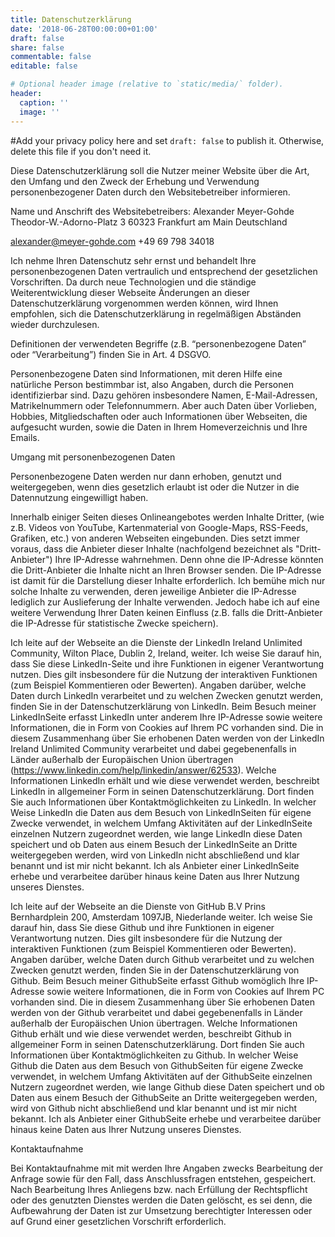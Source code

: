 ```yaml
---
title: Datenschutzerklärung
date: '2018-06-28T00:00:00+01:00'
draft: false
share: false
commentable: false
editable: false

# Optional header image (relative to `static/media/` folder).
header:
  caption: ''
  image: ''
---
```


#Add your privacy policy here and set `draft: false` to publish it. Otherwise, delete this file if you don't need it.

Diese Datenschutzerklärung soll die Nutzer meiner Website über die Art, den Umfang und den Zweck der Erhebung und Verwendung personenbezogener Daten durch den Websitebetreiber informieren.

Name und Anschrift des Websitebetreibers:
Alexander Meyer-Gohde
Theodor-W.-Adorno-Platz 3
60323 Frankfurt am Main
Deutschland

alexander@meyer-gohde.com
+49 69 798 34018

Ich nehme Ihren Datenschutz sehr ernst und behandelt Ihre personenbezogenen Daten vertraulich und entsprechend der gesetzlichen Vorschriften. Da durch neue Technologien und die ständige Weiterentwicklung dieser Webseite Änderungen an dieser Datenschutzerklärung vorgenommen werden können, wird Ihnen empfohlen, sich die Datenschutzerklärung in regelmäßigen Abständen wieder durchzulesen.

Definitionen der verwendeten Begriffe (z.B. “personenbezogene Daten” oder “Verarbeitung”) finden Sie in Art. 4 DSGVO.

Personenbezogene Daten sind Informationen, mit deren Hilfe eine natürliche Person bestimmbar ist, also Angaben, durch die Personen identifizierbar sind. Dazu gehören insbesondere Namen, E-Mail-Adressen, Matrikelnummern oder Telefonnummern. Aber auch Daten über Vorlieben, Hobbies, Mitgliedschaften oder auch Informationen über Webseiten, die aufgesucht wurden, sowie die Daten in Ihrem Homeverzeichnis und Ihre Emails.

Umgang mit personenbezogenen Daten

Personenbezogene Daten werden nur dann erhoben, genutzt und weitergegeben, wenn dies gesetzlich erlaubt ist oder die Nutzer in die Datennutzung eingewilligt haben.

Innerhalb einiger Seiten dieses Onlineangebotes werden Inhalte Dritter, (wie z.B. Videos von YouTube, Kartenmaterial von Google-Maps, RSS-Feeds, Grafiken, etc.) von anderen Webseiten eingebunden. Dies setzt immer voraus, dass die Anbieter dieser Inhalte (nachfolgend bezeichnet als "Dritt-Anbieter") Ihre IP-Adresse wahrnehmen. Denn ohne die IP-Adresse könnten die Dritt-Anbieter die Inhalte nicht an Ihren Browser senden. Die IP-Adresse ist damit für die Darstellung dieser Inhalte erforderlich. Ich bemühe mich nur solche Inhalte zu verwenden, deren jeweilige Anbieter die IP-Adresse lediglich zur Auslieferung der Inhalte verwenden. Jedoch habe ich auf eine weitere Verwendung Ihrer Daten keinen Einfluss (z.B. falls die Dritt-Anbieter die IP-Adresse für statistische Zwecke speichern). 

Ich leite auf der Webseite an die Dienste der LinkedIn Ireland Unlimited Community, Wilton Place, Dublin 2, Ireland, weiter.
Ich weise Sie darauf hin, dass Sie diese LinkedIn-Seite und ihre Funktionen in eigener Verantwortung nutzen. Dies gilt insbesondere für die Nutzung der interaktiven Funktionen (zum Beispiel Kommentieren oder Bewerten). Angaben darüber, welche Daten durch LinkedIn verarbeitet und zu welchen Zwecken genutzt werden, finden Sie in der Datenschutzerklärung von LinkedIn.
Beim Besuch meiner LinkedInSeite erfasst LinkedIn unter anderem Ihre IP-Adresse sowie weitere Informationen, die in Form von Cookies auf Ihrem PC vorhanden sind.
Die in diesem Zusammenhang über Sie erhobenen Daten werden von der LinkedIn Ireland Unlimited Community verarbeitet und dabei gegebenenfalls in Länder außerhalb der Europäischen Union übertragen (https://www.linkedin.com/help/linkedin/answer/62533). Welche Informationen LinkedIn erhält und wie diese verwendet werden, beschreibt LinkedIn in allgemeiner Form in seinen Datenschutzerklärung. Dort finden Sie auch Informationen über Kontaktmöglichkeiten zu LinkedIn.
In welcher Weise LinkedIn die Daten aus dem Besuch von LinkedInSeiten für eigene Zwecke verwendet, in welchem Umfang Aktivitäten auf der LinkedInSeite einzelnen Nutzern zugeordnet werden, wie lange LinkedIn diese Daten speichert und ob Daten aus einem Besuch der LinkedInSeite an Dritte weitergegeben werden, wird von LinkedIn nicht abschließend und klar benannt und ist mir nicht bekannt.
Ich als Anbieter einer LinkedInSeite erhebe und verarbeitee darüber hinaus keine Daten aus Ihrer Nutzung unseres Dienstes. 

Ich leite auf der Webseite an die Dienste von GitHub B.V Prins Bernhardplein 200, Amsterdam 1097JB, Niederlande weiter.
Ich weise Sie darauf hin, dass Sie diese Github und ihre Funktionen in eigener Verantwortung nutzen. Dies gilt insbesondere für die Nutzung der interaktiven Funktionen (zum Beispiel Kommentieren oder Bewerten). Angaben darüber, welche Daten durch Github verarbeitet und zu welchen Zwecken genutzt werden, finden Sie in der Datenschutzerklärung von Github.
Beim Besuch meiner GithubSeite erfasst Github womöglich Ihre IP-Adresse sowie weitere Informationen, die in Form von Cookies auf Ihrem PC vorhanden sind.
Die in diesem Zusammenhang über Sie erhobenen Daten werden von der Github verarbeitet und dabei gegebenenfalls in Länder außerhalb der Europäischen Union übertragen. Welche Informationen Github erhält und wie diese verwendet werden, beschreibt Github in allgemeiner Form in seinen Datenschutzerklärung. Dort finden Sie auch Informationen über Kontaktmöglichkeiten zu Github.
In welcher Weise Github die Daten aus dem Besuch von GithubSeiten für eigene Zwecke verwendet, in welchem Umfang Aktivitäten auf der GithubSeite einzelnen Nutzern zugeordnet werden, wie lange Github diese Daten speichert und ob Daten aus einem Besuch der GithubSeite an Dritte weitergegeben werden, wird von Github nicht abschließend und klar benannt und ist mir nicht bekannt.
Ich als Anbieter einer GithubSeite erhebe und verarbeitee darüber hinaus keine Daten aus Ihrer Nutzung unseres Dienstes.

Kontaktaufnahme

Bei Kontaktaufnahme mit mit werden Ihre Angaben zwecks Bearbeitung der Anfrage sowie für den Fall, dass Anschlussfragen entstehen, gespeichert. Nach Bearbeitung Ihres Anliegens bzw. nach Erfüllung der Rechtspflicht oder des genutzten Dienstes werden die Daten gelöscht, es sei denn, die Aufbewahrung der Daten ist zur Umsetzung berechtigter Interessen oder auf Grund einer gesetzlichen Vorschrift erforderlich.